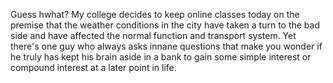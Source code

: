 Guess hwhat?
My college decides to keep online classes today on the premise that the weather conditions in the city have taken a turn to the bad side and have affected the normal function and transport system.
Yet there's one guy who always asks innane questions that make you wonder if he truly has kept his brain aside in a bank to gain some simple interest or compound interest at a later point in life.
